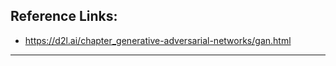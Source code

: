 ## Reference Links: 
 - https://d2l.ai/chapter_generative-adversarial-networks/gan.html
 
 
 __________________________________________________________
 
